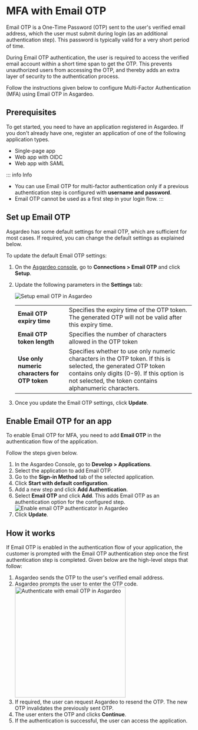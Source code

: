 # MFA with Email OTP

Email OTP is a One-Time Password (OTP) sent to the user's verified email address, which the user must submit during login (as an additional authentication step). This password is typically valid for a very short period of time. 

During Email OTP authentication, the user is required to access the verified email account within a short time span to get the OTP. This prevents unauthorized users from accessing the OTP, and thereby adds an extra layer of security to the authentication process.

Follow the instructions given below to configure Multi-Factor Authentication (MFA) using Email OTP in Asgardeo.

## Prerequisites
To get started, you need to have an application registered in Asgardeo. If you don't already have one, register an application of one of the following application types.

-   <a :href="$withBase('/guides/applications/register-single-page-app/')">Single-page app</a>
-   <a :href="$withBase('/guides/applications/register-oidc-web-app/')">Web app with OIDC</a>
-   <a :href="$withBase('/guides/applications/register-saml-web-app/')">Web app with SAML</a>

::: info Info
- You can use Email OTP for multi-factor authentication only if a previous authentication step is configured with **username and password**.  
- Email OTP cannot be used as a first step in your login flow.
:::
  
## Set up Email OTP
Asgardeo has some default settings for email OTP, which are sufficient for most cases. If required, you can change the default settings as explained below.

To update the default Email OTP settings:

1. On the [Asgardeo console](https://console.asgardeo.io), go to **Connections > Email OTP** and click **Setup**.
2. Update the following parameters in the **Settings** tab:

    <img :src="$withBase('/assets/img/guides/mfa/emailotp/setup-email-otp.png')" alt="Setup email OTP in Asgardeo">

    <table>
      <tr>
        <td><b>Email OTP expiry time</b></td>
        <td>Specifies the expiry time of the OTP token. The generated OTP will not be valid after this expiry time.</td>
      </tr>
      <tr>
        <td><b>Email OTP token length</b></td>
        <td>Specifies the number of characters allowed in the OTP token</td>
      </tr>
      <tr>
        <td><b>Use only numeric characters for OTP token</b></td>
        <td>Specifies whether to use only numeric characters in the OTP token. If this is selected, the generated OTP token contains only digits (0-9). If this option is not selected, the token contains alphanumeric characters.</td>
      </tr>
    </table>
3. Once you update the Email OTP settings, click **Update**.

## Enable Email OTP for an app
To enable Email OTP for MFA, you need to add **Email OTP** in the authentication flow of the application.

Follow the steps given below.
1. In the Asgardeo Console, go to **Develop > Applications**.
2. Select the application to add Email OTP.
3. Go to the **Sign-in Method** tab of the selected application.
4. Click **Start with default configuration**. 
5. Add a new step and click **Add Authentication**.
6. Select **Email OTP** and click **Add**.
   This adds Email OTP as an authentication option for the configured step.
    <img :src="$withBase('/assets/img/guides/mfa/emailotp/enable-email-otp.png')" alt="Enable email OTP authenticator in Asgardeo">
7. Click **Update**.

## How it works

If Email OTP is enabled in the authentication flow of your application, the customer is prompted with the Email OTP authentication step once the first authentication step is completed. Given below are the high-level steps that follow:

1. Asgardeo sends the OTP to the user's verified email address.
2. Asgardeo prompts the user to enter the OTP code.
   <img :src="$withBase('/assets/img/guides/mfa/emailotp/enter-email-otp.png')" alt="Authenticate with email OTP in Asgardeo" width="300">
3. If required, the user can request Asgardeo to resend the OTP. The new OTP invalidates the previously sent OTP.
4. The user enters the OTP and clicks **Continue**.
5. If the authentication is successful, the user can access the application.
